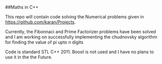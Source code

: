 ##Maths in C++

This repo will contain code solving the Numerical problems given in https://github.com/karan/Projects. 

Currently, the Fibonnaci and Prime Factorizer problems have been solved and I am working on successfully implementing the chudnovsky algorithm for finding the value of pi upto n digits

Code is standard STL C++ 2011. Boost is not used and I have no plans to use it in the the Future. 